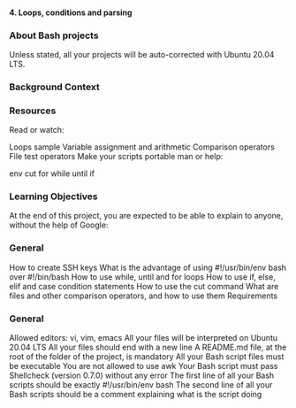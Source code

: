 #### 4. Loops, conditions and parsing

### About Bash projects
Unless stated, all your projects will be auto-corrected with Ubuntu 20.04 LTS.

### Background Context


### Resources
Read or watch:

Loops sample
Variable assignment and arithmetic
Comparison operators
File test operators
Make your scripts portable
man or help:

env
cut
for
while
until
if
### Learning Objectives
At the end of this project, you are expected to be able to explain to anyone, without the help of Google:

### General
How to create SSH keys
What is the advantage of using #!/usr/bin/env bash over #!/bin/bash
How to use while, until and for loops
How to use if, else, elif and case condition statements
How to use the cut command
What are files and other comparison operators, and how to use them
Requirements
### General
Allowed editors: vi, vim, emacs
All your files will be interpreted on Ubuntu 20.04 LTS
All your files should end with a new line
A README.md file, at the root of the folder of the project, is mandatory
All your Bash script files must be executable
You are not allowed to use awk
Your Bash script must pass Shellcheck (version 0.7.0) without any error
The first line of all your Bash scripts should be exactly #!/usr/bin/env bash
The second line of all your Bash scripts should be a comment explaining what is the script doing
